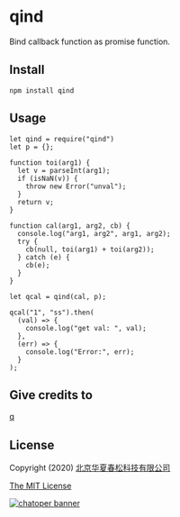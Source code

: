 # qind

Bind callback function as promise function.

## Install

```
npm install qind
```

## Usage

```
let qind = require("qind")
let p = {};

function toi(arg1) {
  let v = parseInt(arg1);
  if (isNaN(v)) {
    throw new Error("unval");
  }
  return v;
}

function cal(arg1, arg2, cb) {
  console.log("arg1, arg2", arg1, arg2);
  try {
    cb(null, toi(arg1) + toi(arg2));
  } catch (e) {
    cb(e);
  }
}

let qcal = qind(cal, p);

qcal("1", "ss").then(
  (val) => {
    console.log("get val: ", val);
  },
  (err) => {
    console.log("Error:", err);
  }
);
```

## Give credits to

[q](https://github.com/kriskowal/q)

## License

Copyright (2020) <a href="https://www.chatopera.com/" target="_blank">北京华夏春松科技有限公司</a>

[The MIT License](./LICENSE)

[![chatoper banner][co-banner-image]][co-url]

[co-banner-image]: https://user-images.githubusercontent.com/3538629/42383104-da925942-8168-11e8-8195-868d5fcec170.png
[co-url]: https://www.chatopera.com
